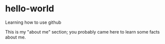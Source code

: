 # hello-world
Learning how to use github


This is my "about me" section; you probably came here to learn some facts about me. 
